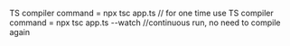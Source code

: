 TS compiler command = npx tsc app.ts // for one time use 
TS compiler command = npx tsc app.ts --watch //continuous run, no need to compile again